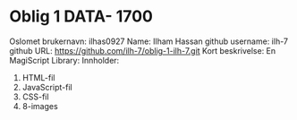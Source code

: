 # Oblig 1 DATA- 1700
Oslomet brukernavn: ilhas0927
Name: Ilham Hassan
github username: ilh-7
github URL: https://github.com/ilh-7/oblig-1-ilh-7.git
Kort beskrivelse:
En MagiScript Library:
Innholder: 
1. HTML-fil
2. JavaScript-fil
3. CSS-fil
4. 8-images
